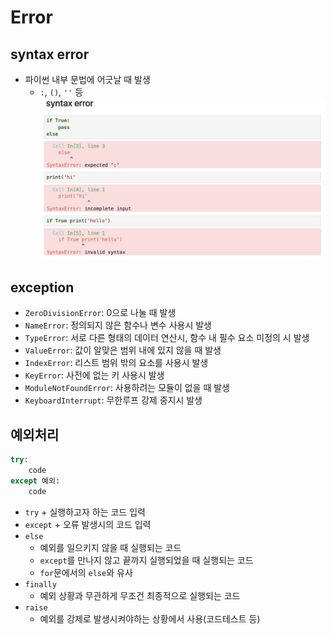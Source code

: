 # Error

## syntax error
- 파이썬 내부 문법에 어긋날 때 발생
    - `:`, `()`, `''` 등
![syntax_error](../assets/syntax_error.jpg)

## exception
- `ZeroDivisionError`: 0으로 나눌 때 발생
- `NameError`: 정의되지 않은 함수나 변수 사용시 발생
- `TypeError`: 서로 다른 형태의 데이터 연산시, 함수 내 필수 요소 미정의 시 발생
- `ValueError`: 값이 알맞은 범위 내에 있지 않을 때 발생
- `IndexError`: 리스트 범위 밖의 요소를 사용시 발생
- `KeyError`: 사전에 없는 키 사용시 발생
- `ModuleNotFoundError`: 사용하려는 모듈이 없을 때 발생
- `KeyboardInterrupt`: 무한루프 강제 중지시 발생

## 예외처리
```python
try:
    code
except 예외:
    code
```

- `try` + 실행하고자 하는 코드 입력
- `except` + 오류 발생시의 코드 입력
- `else` 
    - 예외를 일으키지 않을 때 실행되는 코드
    - `except`를 만나지 않고 끝까지 실행되었을 때 실행되는 코드
    - `for`문에서의 `else`와 유사
- `finally`
    - 예외 상황과 무관하게 무조건 최종적으로 실행되는 코드
- `raise`
    - 예외를 강제로 발생시켜야하는 상황에서 사용(코드테스트 등)